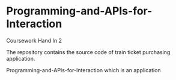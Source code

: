 # Programming-and-APIs-for-Interaction
Coursework Hand In 2

The repository contains the source code of train ticket purchasing application. 

Programming-and-APIs-for-Interaction which is an application 
